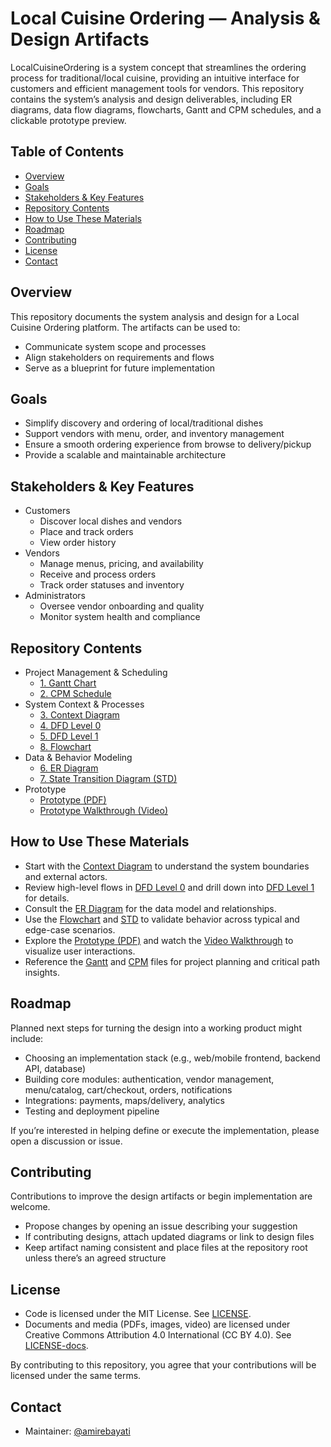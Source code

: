 # Local Cuisine Ordering — Analysis & Design Artifacts

LocalCuisineOrdering is a system concept that streamlines the ordering process for traditional/local cuisine, providing an intuitive interface for customers and efficient management tools for vendors. This repository contains the system’s analysis and design deliverables, including ER diagrams, data flow diagrams, flowcharts, Gantt and CPM schedules, and a clickable prototype preview.

## Table of Contents
- [Overview](#overview)
- [Goals](#goals)
- [Stakeholders & Key Features](#stakeholders--key-features)
- [Repository Contents](#repository-contents)
- [How to Use These Materials](#how-to-use-these-materials)
- [Roadmap](#roadmap)
- [Contributing](#contributing)
- [License](#license)
- [Contact](#contact)

## Overview
This repository documents the system analysis and design for a Local Cuisine Ordering platform. The artifacts can be used to:
- Communicate system scope and processes
- Align stakeholders on requirements and flows
- Serve as a blueprint for future implementation

## Goals
- Simplify discovery and ordering of local/traditional dishes
- Support vendors with menu, order, and inventory management
- Ensure a smooth ordering experience from browse to delivery/pickup
- Provide a scalable and maintainable architecture

## Stakeholders & Key Features
- Customers
  - Discover local dishes and vendors
  - Place and track orders
  - View order history
- Vendors
  - Manage menus, pricing, and availability
  - Receive and process orders
  - Track order statuses and inventory
- Administrators
  - Oversee vendor onboarding and quality
  - Monitor system health and compliance

## Repository Contents
- Project Management & Scheduling
  - [1. Gantt Chart](1.Gantt.pdf)
  - [2. CPM Schedule](2.CPM.pdf)
- System Context & Processes
  - [3. Context Diagram](3.CONTEXT%20DIAGRAM.pdf)
  - [4. DFD Level 0](4.DFD%20l0.pdf)
  - [5. DFD Level 1](5.DFD%20l1.pdf)
  - [8. Flowchart](8.Flowchart.pdf)
- Data & Behavior Modeling
  - [6. ER Diagram](6.ERD.pdf)
  - [7. State Transition Diagram (STD)](7.STD.pdf)
- Prototype
  - [Prototype (PDF)](prototype.pdf)
  - [Prototype Walkthrough (Video)](pt.mp4)

## How to Use These Materials
- Start with the [Context Diagram](3.CONTEXT%20DIAGRAM.pdf) to understand the system boundaries and external actors.
- Review high-level flows in [DFD Level 0](4.DFD%20l0.pdf) and drill down into [DFD Level 1](5.DFD%20l1.pdf) for details.
- Consult the [ER Diagram](6.ERD.pdf) for the data model and relationships.
- Use the [Flowchart](8.Flowchart.pdf) and [STD](7.STD.pdf) to validate behavior across typical and edge-case scenarios.
- Explore the [Prototype (PDF)](prototype.pdf) and watch the [Video Walkthrough](pt.mp4) to visualize user interactions.
- Reference the [Gantt](1.Gantt.pdf) and [CPM](2.CPM.pdf) files for project planning and critical path insights.

## Roadmap
Planned next steps for turning the design into a working product might include:
- Choosing an implementation stack (e.g., web/mobile frontend, backend API, database)
- Building core modules: authentication, vendor management, menu/catalog, cart/checkout, orders, notifications
- Integrations: payments, maps/delivery, analytics
- Testing and deployment pipeline

If you’re interested in helping define or execute the implementation, please open a discussion or issue.

## Contributing
Contributions to improve the design artifacts or begin implementation are welcome.
- Propose changes by opening an issue describing your suggestion
- If contributing designs, attach updated diagrams or link to design files
- Keep artifact naming consistent and place files at the repository root unless there’s an agreed structure

## License
- Code is licensed under the MIT License. See [LICENSE](./LICENSE).
- Documents and media (PDFs, images, video) are licensed under Creative Commons Attribution 4.0 International (CC BY 4.0). See [LICENSE-docs](./LICENSE-docs).

By contributing to this repository, you agree that your contributions will be licensed under the same terms.

## Contact
- Maintainer: [@amirebayati](https://github.com/amirebayati)
